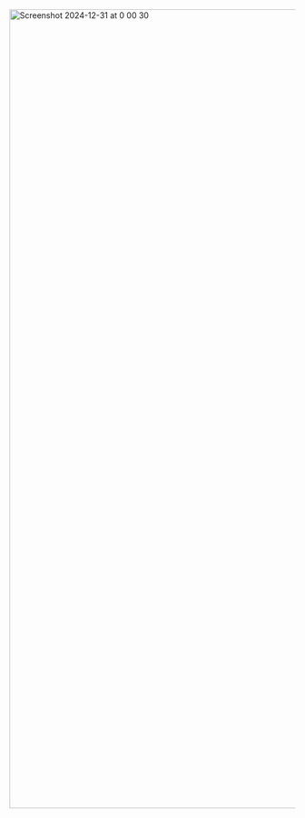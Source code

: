 <img width="1408" alt="Screenshot 2024-12-31 at 0 00 30" src="https://github.com/user-attachments/assets/cb473599-c085-43c6-9efa-455b9b4b6dbf" />

